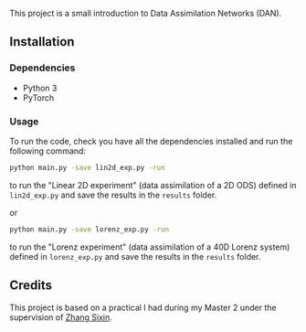 

This project is a small introduction to Data Assimilation Networks (DAN).

## Installation

### Dependencies

- Python 3
- PyTorch

### Usage

To run the code, check you have all the dependencies installed and run the following command:

```bash
python main.py -save lin2d_exp.py -run
```
to run the "Linear 2D experiment" (data assimilation of a 2D ODS) defined in `lin2d_exp.py` and save the results in the `results` folder.

or
```bash
python main.py -save lorenz_exp.py -run
```
to run the "Lorenz experiment" (data assimilation of a 40D Lorenz system) defined in `lorenz_exp.py` and save the results in the `results` folder.

## Credits

This project is based on a practical I had during my Master 2 under the supervision of [Zhang Sixin](https://www.irit.fr/~Sixin.Zhang/).